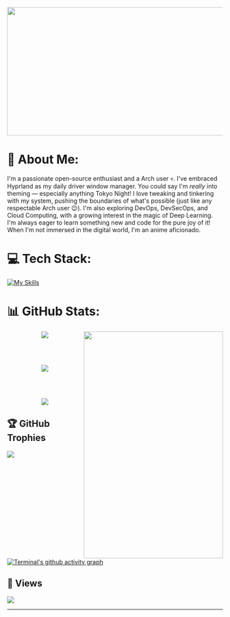 <img src="https://64.media.tumblr.com/3f00f22934f70eb93139c25aa8c800b1/9136237ef821d82a-7a/s540x810/3cf8b1697909961db0a267e14108946b6c4cc72f.gifv" width="800" height="300">

# 💫 About Me:
I'm a passionate open-source enthusiast and a Arch user 💀. I've embraced Hyprland as my daily driver window manager.  You could say I'm *really* into theming —  especially anything Tokyo Night!  I love tweaking and tinkering with my system, pushing the boundaries of what's possible (just like any respectable Arch user 😉). I'm also exploring DevOps, DevSecOps, and Cloud Computing, with a growing interest in the magic of Deep Learning.  I'm always eager to learn something new and code for the pure joy of it!  When I'm not immersed in the digital world, I'm an anime aficionado.

# 💻 Tech Stack:
[![My Skills](https://skillicons.dev/icons?i=java,python,ruby,rust,js,c,cpp,go,html,lua,md,selenium,github,gitlab,git,vim,neovim,linux,arch,ubuntu,debian,bash,ansible,postman,powershell,docker,jenkins,kubernetes,nginx,aws,gcp,prometheus,grafana,vscode,regex,terraform,cmake,nodejs,expressjs,bots,azure,mongodb,flask,openshift,androidstudio,sklearn,tensorflow,pytorch)](https://skillicons.dev)


# 📊 GitHub Stats:

<div align="center">
  <img align="right" src="https://www.gifcen.com/wp-content/uploads/2022/03/yuta-okkotsu-gif-8.gif" width="325" height="530">

  ![](https://github-readme-stats.vercel.app/api?username=Terminal127&theme=tokyonight&hide_border=false&include_all_commits=false&count_private=false)

  <br/><br/>

  ![](https://github-readme-streak-stats.herokuapp.com/?user=terminal127&theme=tokyonight)

  <br/><br/>

  ![](https://github-readme-stats.vercel.app/api/top-langs/?username=Terminal127&theme=tokyonight&hide_border=false&include_all_commits=false&count_private=false&layout=compact)
</div>



## 🏆 GitHub Trophies
![](https://github-profile-trophy.vercel.app/?username=Terminal127&theme=tokyonight&no-frame=false&no-bg=true&margin-w=4)

[![Terminal's github activity graph](https://github-readme-activity-graph.vercel.app/graph?username=terminal127&theme=tokyo-night&area=true)](https://github.com/Ashutosh00710/github-readme-activity-graph)

## 👀 Views
[![](https://visitcount.itsvg.in/api?id=Terminal127&icon=2&color=8)](https://visitcount.itsvg.in)


---
